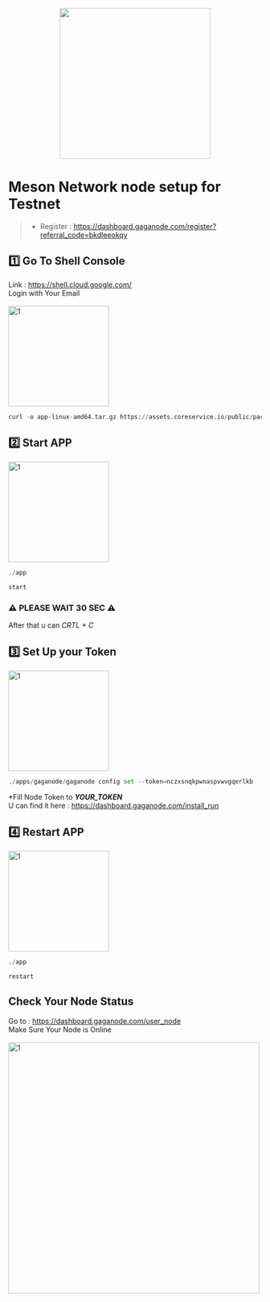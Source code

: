 <p align="center">
  <img height="300" height="auto" src="https://i.ibb.co/r7g8wn6/photo-2021-05-18-09-00-47.jpg">
</p>

# Meson Network node setup for Testnet
>- Register : https://dashboard.gaganode.com/register?referral_code=bkdleeokqy

## 1️⃣ Go To Shell Console
Link : https://shell.cloud.google.com/ <br>
Login with Your Email <br><br>
<img height="200" height="auto" src="https://i.ibb.co/TwCt1Fy/1.jpg" alt="1" border="0" /></a>
```python
curl -o app-linux-amd64.tar.gz https://assets.coreservice.io/public/package/22/app/1.0.3/app-1_0_3.tar.gz && tar -zxf app-linux-amd64.tar.gz && rm -f app-linux-amd64.tar.gz && cd ./app-linux-amd64 && sudo ./app service install
```
## 2️⃣ Start APP
<img height="200" height="auto" src="https://i.ibb.co/MMkdrSq/2.jpg" alt="1" border="0" /></a>
```python
./app
```
```python
start
```
### ⚠ PLEASE WAIT 30 SEC ⚠
After that u can <i>CRTL + C</i>

## 3️⃣ Set Up your Token
<img height="200" height="auto" src="https://i.ibb.co/qWrpbv9/3.jpg" alt="1" border="0" /></a>
```python
./apps/gaganode/gaganode config set --token=nczxsnqkpwnaspvwvgqerlkb
```
*Fill Node Token to <b><i>YOUR_TOKEN</i></b> <br>
U can find it here : https://dashboard.gaganode.com/install_run

## 4️⃣ Restart APP
<img height="200" height="auto" src="https://i.ibb.co/k2vyQtS/4.jpg" alt="1" border="0" /></a>
```python
./app
```
```python
restart
```

## Check Your Node Status
Go to : https://dashboard.gaganode.com/user_node <br>
Make Sure Your Node is Online <br><br>
<img height="500" height="auto" src="https://i.ibb.co/JzDGXkM/Capture.jpg" alt="1" border="0" /></a>







